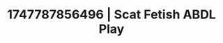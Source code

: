 ---
categories:
- Sex Olympics
- Back arch
- Morning passion
- Pleasure activism
- Artistic nudes
image: /assets/images/1747787856496.jpg
layout: post
seo:
  description: Featured content with exclusive ABDL Play, Scat Fetish. HD images available.
  keywords: ABDL Play, Scat Fetish
  og_image: /assets/images/1747787856496.jpg
  schema_type: VisualArtwork
tags:
- '#1747787856496'
- ABDL Play
- Scat Fetish
title: 1747787856496 | Scat Fetish ABDL Play
---